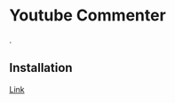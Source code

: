 # Youtube Commenter
.

## Installation

[Link](https://www.kaggle.com/models/is0morphism/fine-tuned-t5)


